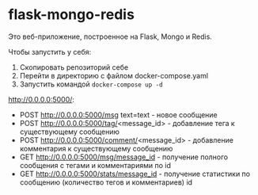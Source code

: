 # flask-mongo-redis

Это веб-приложение, построенное на Flask, Mongo и Redis. 
 

Чтобы запустить у себя:
1. Скопировать репозиторий себе
2. Перейти в директорию с файлом docker-compose.yaml
3. Запустить командой `docker-compose up -d` 

http://0.0.0.0:5000/: 
- POST http://0.0.0.0:5000/msg text=text           - новое сообщение
- POST http://0.0.0.0:5000/tag/<message_id>        - добавление тега к существующему сообщению
- POST http://0.0.0.0:5000/comment/<message_id>    - добавление комментария к существующему сообщению
- GET http://0.0.0.0:5000/msg/message_id           - получение полного сообщения с тегами и комментариями по id
- GET http://0.0.0.0:5000/stats/message_id         - получение статистики по сообщению (количество тегов и комментариев) id
